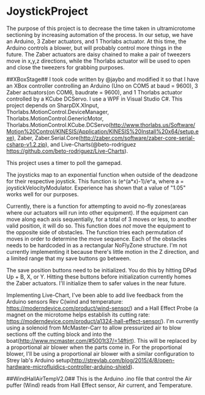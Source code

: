 # JoystickProject #

The purpose of this project is to decrease the time taken in ultramicrotome sectioning by increasing automation of the process.  In our setup, we have an Arduino, 3 Zaber actuators, and 1 Thorlabs actuator.  At this time, the Arduino controls a blower, but will probably control more things in the future.  The Zaber actuators are daisy chained to make a pair of tweezers move in x,y,z directions, while the Thorlabs actuator will be used to open and close the tweezers for grabbing purposes.

##XBoxStage##
I took code written by @jaybo and modified it so that I have an XBox controller controlling an Arduino (Uno on COM5 at baud = 9600), 3 Zaber actuators(on COM6, baudrate = 9600), and 1 Thorlabs actuator controlled by a KCube DCServo.  I use a WPF in Visual Studio C#.  This project depends on SharpDX.XInput, Thorlabs.MotionControl.DeviceManager, Thorlabs.MotionControl.GenericMotor, Thorlabs.MotionControl.KCube.DCServo(http://www.thorlabs.us/Software/Motion%20Control/KINESIS/Application/KINESIS%20Install%20x64/setup.exe), Zaber, Zaber.Serial.Core(http://zaber.com/software/zaber-core-serial-csharp-v1.2.zip), and Live-Charts(@beto-rodriguez https://github.com/beto-rodriguez/Live-Charts).

This project uses a timer to poll the gamepad.

The joysticks map to an exponential function when outside of the deadzone for their respective joystick.  This function is (e^(a*x)-1)/e^a, where a = joystickVelocityModulator.  Experience has shown that a value of "1.05" works well for our purposes.  

Currently, there is a function for attempting to avoid no-fly zones(areas where our actuators will run into other equipment).  If the equipment can move along each axis sequentially, for a total of 3 moves or less, to another valid position, it will do so.  This function does *not* move the equipment to the opposite side of obstacles.  The function tries each permutation of moves in order to determine the move sequence. Each of the obstacles needs to be hardcoded in as a rectangular NoFlyZone structure.  I'm not currently implementing it because there's little motion in the Z direction, and a limited range that my save buttons go between.

The save position buttons need to be initialized.  You do this by hitting DPad Up + B, X, or Y.  Hitting these buttons before initialization currently homes the Zaber actuators.  I'll initialize them to safer values in the near future.

Implementing Live-Chart, I've been able to add live feedback from the Arduino sensors Rev C(wind and temperature: https://moderndevice.com/product/wind-sensor/) and a Hall Effect Probe (a magnet on the microtome helps establish its cutting rate: https://moderndevice.com/product/a1324-hall-effect-sensor/).  I'm currently using a solenoid from McMaster-Carr to allow pressurized air to blow sections off the cutting block and into the boat(http://www.mcmaster.com/#5001t37/=14ftjrt).  This will be replaced by a proportional air blower when the parts come in.  For the proportional blower, I'll be using a proportional air blower with a similar configuration to Strey lab's Arduino setup(http://streylab.com/blog/2015/4/8/open-hardware-microfluidics-controller-arduino-shield).

##WindHallAirTempV2.0##
This is the Arduino .ino file that control the Air puffer (Wind) reads from Hall Effect sensor, Air current, and Temperature.
